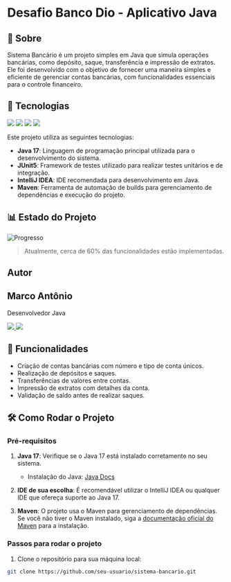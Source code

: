 <h1>Desafio Banco Dio - Aplicativo Java</h1>

<h2>📖 Sobre</h2>
<p>Sistema Bancário é um projeto simples em Java que simula operações bancárias, como depósito, saque, transferência e impressão de extratos. Ele foi desenvolvido com o objetivo de fornecer uma maneira simples e eficiente de gerenciar contas bancárias, com funcionalidades essenciais para o controle financeiro.</p>

## 🚀 Tecnologias

<div>
  <img src="https://img.shields.io/badge/Java-17-blue?style=for-the-badge&logo=java&logoColor=white">
  <img src="https://img.shields.io/badge/IntelliJ_IDEA-000000?style=for-the-badge&logo=intellijidea&logoColor=white">
  <img src="https://img.shields.io/badge/JUnit5-5.9.2-green?style=for-the-badge&logo=junit&logoColor=white">
  <img src="https://img.shields.io/badge/Maven-4C1F24?style=for-the-badge&logo=maven&logoColor=white">
</div>

<p>Este projeto utiliza as seguintes tecnologias:</p>
<ul>
  <li><strong>Java 17</strong>: Linguagem de programação principal utilizada para o desenvolvimento do sistema.</li>
  <li><strong>JUnit5</strong>: Framework de testes utilizado para realizar testes unitários e de integração.</li>
  <li><strong>IntelliJ IDEA</strong>: IDE recomendada para desenvolvimento em Java.</li>
  <li><strong>Maven</strong>: Ferramenta de automação de builds para gerenciamento de dependências e execução do projeto.</li>
</ul>

## 📊 Estado do Projeto

![Progresso](https://img.shields.io/badge/Progresso-60%25-yellow?style=for-the-badge&labelColor=000000&color=FFD700&logo=github)

> Atualmente, cerca de 60% das funcionalidades estão implementadas.

## Autor
<h2>Marco Antônio</h2>

<p>Desenvolvedor Java</p>

<p>
  <a href="https://github.com/marcosynky" target="_blank">
    <img src="https://img.shields.io/badge/GitHub-000000?style=for-the-badge&logo=github&logoColor=white" />
  </a>
<a href="https://www.linkedin.com/in/marco-antônio-developer-fullstack" target="_blank">
    <img src="https://img.shields.io/badge/LinkedIn-0A66C2?style=for-the-badge&logo=linkedin&logoColor=white" />
</a>

</p>

## 📱 Funcionalidades

- Criação de contas bancárias com número e tipo de conta únicos.
- Realização de depósitos e saques.
- Transferências de valores entre contas.
- Impressão de extratos com detalhes da conta.
- Validação de saldo antes de realizar saques.

## 🛠️ Como Rodar o Projeto

### Pré-requisitos

1. **Java 17**: Verifique se o Java 17 está instalado corretamente no seu sistema.
   - Instalação do Java: [Java Docs](https://docs.oracle.com/en/java/)

2. **IDE de sua escolha**: É recomendável utilizar o IntelliJ IDEA ou qualquer IDE que ofereça suporte ao Java 17.

3. **Maven**: O projeto usa o Maven para gerenciamento de dependências. Se você não tiver o Maven instalado, siga a [documentação oficial do Maven](https://maven.apache.org/install.html) para a instalação.

### Passos para rodar o projeto

1. Clone o repositório para sua máquina local:

```bash
git clone https://github.com/seu-usuario/sistema-bancario.git
